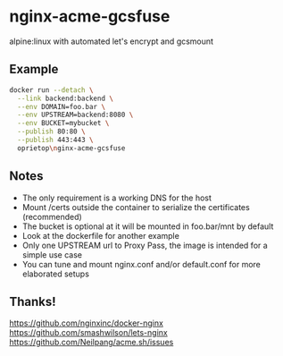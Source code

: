 # nginx-acme-gcsfuse
alpine:linux with automated let's encrypt and gcsmount

## Example  
```bash
docker run --detach \
  --link backend:backend \
  --env DOMAIN=foo.bar \
  --env UPSTREAM=backend:8080 \
  --env BUCKET=mybucket \
  --publish 80:80 \
  --publish 443:443 \
  oprietop\nginx-acme-gcsfuse
```

## Notes  
 * The only requirement is a working DNS for the host  
 * Mount /certs outside the container to serialize the certificates (recommended) 
 * The bucket is optional at it will be mounted in foo.bar/mnt by default  
 * Look at the dockerfile for another example  
 * Only one UPSTREAM url to Proxy Pass, the image is intended for a simple use case  
 * You can tune and mount nginx.conf and/or default.conf for more elaborated setups  

## Thanks!
https://github.com/nginxinc/docker-nginx  
https://github.com/smashwilson/lets-nginx  
https://github.com/Neilpang/acme.sh/issues  
